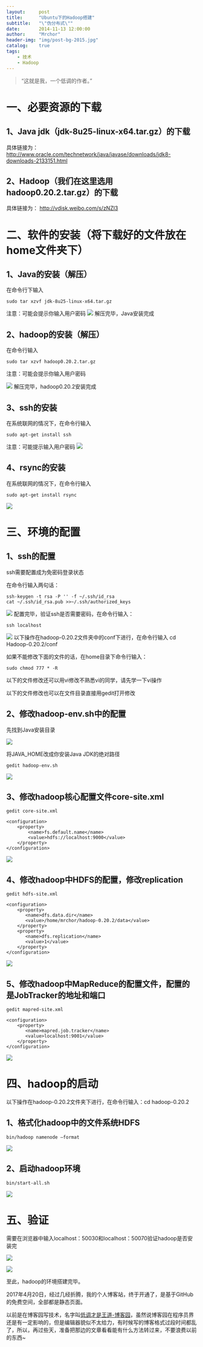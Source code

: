 ```yaml
---
layout:     post
title:      "Ubuntu下的Hadoop搭建"
subtitle:   "\"伪分布式\""
date:       2014-11-13 12:00:00
author:     "Mrchor"
header-img: "img/post-bg-2015.jpg"
catalog:	true
tags:
    - 技术
    - Hadoop
---
```


> “这就是我，一个低调的作者。”


# 一、必要资源的下载
## 1、Java jdk（jdk-8u25-linux-x64.tar.gz）的下载
具体链接为：
http://www.oracle.com/technetwork/java/javase/downloads/jdk8-downloads-2133151.html

## 2、Hadoop（我们在这里选用hadoop0.20.2.tar.gz）的下载

具体链接为：
http://vdisk.weibo.com/s/zNZl3

# 二、软件的安装（将下载好的文件放在home文件夹下）
## 1、Java的安装（解压）

在命令行下输入

	sudo tar xzvf jdk-8u25-linux-x64.tar.gz
	
注意：可能会提示你输入用户密码
![](http://images.cnitblog.com/blog/656602/201411/141453589914853.jpg)
解压完毕，Java安装完成

## 2、hadoop的安装（解压）

在命令行输入

	sudo tar xzvf hadoop0.20.2.tar.gz
	
注意：可能会提示你输入用户密码

![](http://images.cnitblog.com/blog/656602/201411/141454209446627.jpg)
解压完毕，hadoop0.20.2安装完成

## 3、ssh的安装

在系统联网的情况下，在命令行输入

	sudo apt-get install ssh

注意：可能提示输入用户密码
![](http://images.cnitblog.com/blog/656602/201411/141454327107921.jpg)
## 4、rsync的安装

在系统联网的情况下，在命令行输入

	sudo apt-get install rsync

![](http://images.cnitblog.com/blog/656602/201411/141454466781088.jpg)
# 三、环境的配置
## 1、ssh的配置

ssh需要配置成为免密码登录状态

在命令行输入两句话：

	ssh-keygen -t rsa -P '' -f ~/.ssh/id_rsa
	cat ~/.ssh/id_rsa.pub >>~/.ssh/authorized_keys

![](http://images.cnitblog.com/blog/656602/201411/141455021319742.jpg)
配置完毕，验证ssh是否需要密码，在命令行输入：

	ssh localhost

![](http://images.cnitblog.com/blog/656602/201411/141455193973685.jpg)
以下操作在hadoop-0.20.2文件夹中的conf下进行，在命令行输入 cd Hadoop-0.20.2/conf

如果不能修改下面的文件的话，在home目录下命令行输入：

	sudo chmod 777 * -R

以下的文件修改还可以用vi修改不熟悉vi的同学，请先学一下vi操作

以下的文件修改也可以在文件目录直接用gedit打开修改
## 2、修改hadoop-env.sh中的配置

先找到Java安装目录

![](http://images.cnitblog.com/blog/656602/201411/141455374915812.jpg)

将JAVA_HOME改成你安装Java JDK的绝对路径

	gedit hadoop-env.sh

![](http://images.cnitblog.com/blog/656602/201411/141455560063769.jpg)

## 3、修改hadoop核心配置文件core-site.xml

	gedit core-site.xml

	<configuration>
		<property>
			<name>fs.default.name</name>
			<value>hdfs://localhost:9000</value>
		</property>
	</configuration>


![](http://images.cnitblog.com/blog/656602/201411/141456140066867.jpg)

## 4、修改hadoop中HDFS的配置，修改replication

	gedit hdfs-site.xml

	<configuration>
		<property>
           <name>dfs.data.dir</name>
           <value>/home/mrchor/hadoop-0.20.2/data</value>
		</property>
		<property>
           <name>dfs.replication</name>
           <value>1</value>
		</property>
	</configuration>

![](http://images.cnitblog.com/blog/656602/201411/141500502728402.jpg)

## 5、修改hadoop中MapReduce的配置文件，配置的是JobTracker的地址和端口

	gedit mapred-site.xml

	<configuration>
		<property>
           <name>mapred.job.tracker</name>
           <value>localhost:9001</value>
		</property>
	</configuration>
	

![](http://images.cnitblog.com/blog/656602/201411/141501126006289.jpg)

# 四、hadoop的启动
以下操作在hadoop-0.20.2文件夹下进行，在命令行输入：cd hadoop-0.20.2

## 1、格式化hadoop中的文件系统HDFS

	bin/hadoop namenode –format

![](http://images.cnitblog.com/blog/656602/201411/141457218199518.jpg)

## 2、启动hadoop环境

	bin/start-all.sh

![](http://images.cnitblog.com/blog/656602/201411/141457331479213.jpg)


# 五、验证
需要在浏览器中输入localhost：50030和localhost：50070验证hadoop是否安装完

![](http://images.cnitblog.com/blog/656602/201411/141457485065138.jpg)

![](http://images.cnitblog.com/blog/656602/201411/141458016478120.jpg)

至此，hadoop的环境搭建完毕。


2017年4月20日，经过几经折腾，我的个人博客站，终于开通了，是基于GitHub的免费空间，全部都是静态页面。

以前是在博客园写技术，名字叫[低调才是王道-博客园](www.cnblogs.com/cstzhou)，虽然说博客园在程序员界还是有一定影响的，但是编辑器貌似不太给力，有时候写的博客格式过段时间都乱了，所以，再过些天，准备把那边的文章看看能有什么方法转过来，不要浪费以前的东西~

